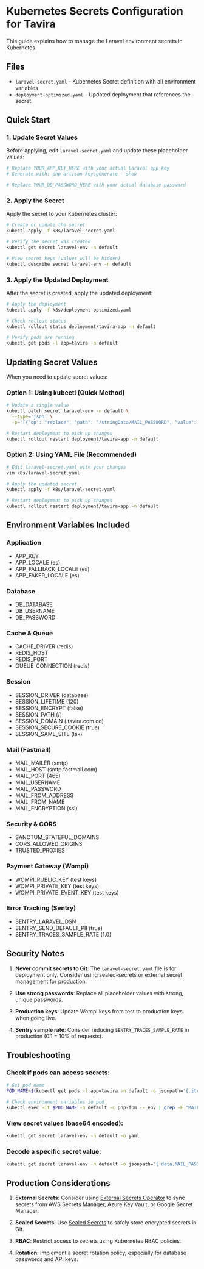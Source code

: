 # Kubernetes Secrets Configuration for Tavira

This guide explains how to manage the Laravel environment secrets in Kubernetes.

## Files

- `laravel-secret.yaml` - Kubernetes Secret definition with all environment variables
- `deployment-optimized.yaml` - Updated deployment that references the secret

## Quick Start

### 1. Update Secret Values

Before applying, edit `laravel-secret.yaml` and update these placeholder values:

```bash
# Replace YOUR_APP_KEY_HERE with your actual Laravel app key
# Generate with: php artisan key:generate --show

# Replace YOUR_DB_PASSWORD_HERE with your actual database password
```

### 2. Apply the Secret

Apply the secret to your Kubernetes cluster:

```bash
# Create or update the secret
kubectl apply -f k8s/laravel-secret.yaml

# Verify the secret was created
kubectl get secret laravel-env -n default

# View secret keys (values will be hidden)
kubectl describe secret laravel-env -n default
```

### 3. Apply the Updated Deployment

After the secret is created, apply the updated deployment:

```bash
# Apply the deployment
kubectl apply -f k8s/deployment-optimized.yaml

# Check rollout status
kubectl rollout status deployment/tavira-app -n default

# Verify pods are running
kubectl get pods -l app=tavira -n default
```

## Updating Secret Values

When you need to update secret values:

### Option 1: Using kubectl (Quick Method)

```bash
# Update a single value
kubectl patch secret laravel-env -n default \
  --type='json' \
  -p='[{"op": "replace", "path": "/stringData/MAIL_PASSWORD", "value": "new_password"}]'

# Restart deployment to pick up changes
kubectl rollout restart deployment/tavira-app -n default
```

### Option 2: Using YAML File (Recommended)

```bash
# Edit laravel-secret.yaml with your changes
vim k8s/laravel-secret.yaml

# Apply the updated secret
kubectl apply -f k8s/laravel-secret.yaml

# Restart deployment to pick up changes
kubectl rollout restart deployment/tavira-app -n default
```

## Environment Variables Included

### Application
- APP_KEY
- APP_LOCALE (es)
- APP_FALLBACK_LOCALE (es)
- APP_FAKER_LOCALE (es)

### Database
- DB_DATABASE
- DB_USERNAME
- DB_PASSWORD

### Cache & Queue
- CACHE_DRIVER (redis)
- REDIS_HOST
- REDIS_PORT
- QUEUE_CONNECTION (redis)

### Session
- SESSION_DRIVER (database)
- SESSION_LIFETIME (120)
- SESSION_ENCRYPT (false)
- SESSION_PATH (/)
- SESSION_DOMAIN (.tavira.com.co)
- SESSION_SECURE_COOKIE (true)
- SESSION_SAME_SITE (lax)

### Mail (Fastmail)
- MAIL_MAILER (smtp)
- MAIL_HOST (smtp.fastmail.com)
- MAIL_PORT (465)
- MAIL_USERNAME
- MAIL_PASSWORD
- MAIL_FROM_ADDRESS
- MAIL_FROM_NAME
- MAIL_ENCRYPTION (ssl)

### Security & CORS
- SANCTUM_STATEFUL_DOMAINS
- CORS_ALLOWED_ORIGINS
- TRUSTED_PROXIES

### Payment Gateway (Wompi)
- WOMPI_PUBLIC_KEY (test keys)
- WOMPI_PRIVATE_KEY (test keys)
- WOMPI_PRIVATE_EVENT_KEY (test keys)

### Error Tracking (Sentry)
- SENTRY_LARAVEL_DSN
- SENTRY_SEND_DEFAULT_PII (true)
- SENTRY_TRACES_SAMPLE_RATE (1.0)

## Security Notes

1. **Never commit secrets to Git**: The `laravel-secret.yaml` file is for deployment only. Consider using sealed-secrets or external secret management for production.

2. **Use strong passwords**: Replace all placeholder values with strong, unique passwords.

3. **Production keys**: Update Wompi keys from test to production keys when going live.

4. **Sentry sample rate**: Consider reducing `SENTRY_TRACES_SAMPLE_RATE` in production (0.1 = 10% of requests).

## Troubleshooting

### Check if pods can access secrets:

```bash
# Get pod name
POD_NAME=$(kubectl get pods -l app=tavira -n default -o jsonpath='{.items[0].metadata.name}')

# Check environment variables in pod
kubectl exec -it $POD_NAME -n default -c php-fpm -- env | grep -E "MAIL|SESSION|WOMPI|SENTRY"
```

### View secret values (base64 encoded):

```bash
kubectl get secret laravel-env -n default -o yaml
```

### Decode a specific secret value:

```bash
kubectl get secret laravel-env -n default -o jsonpath='{.data.MAIL_PASSWORD}' | base64 --decode
```

## Production Considerations

1. **External Secrets**: Consider using [External Secrets Operator](https://external-secrets.io/) to sync secrets from AWS Secrets Manager, Azure Key Vault, or Google Secret Manager.

2. **Sealed Secrets**: Use [Sealed Secrets](https://github.com/bitnami-labs/sealed-secrets) to safely store encrypted secrets in Git.

3. **RBAC**: Restrict access to secrets using Kubernetes RBAC policies.

4. **Rotation**: Implement a secret rotation policy, especially for database passwords and API keys.
